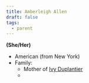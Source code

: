 ```yaml
---
title: Amberleigh Allen
draft: false
tags:
  - parent
---
```


**(She/Her)**
- American (from New York)
- Family:
	- Mother of [Ivy Duplantier](Ivy%20Duplantier.md)
	- 